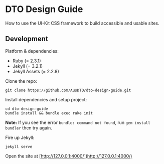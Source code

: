 # DTO Design Guide

How to use the UI-Kit CSS framework to build accessible and usable sites.

## Development

Platform & dependencies:
* Ruby (= 2.3.1)
* Jekyll (= 3.2.1)
* Jekyll Assets (= 2.2.8)

Clone the repo:

```
git clone https://github.com/AusDTO/dto-design-guide.git
```

Install dependencies and setup project:

```
cd dto-design-guide
bundle install && bundle exec rake init
```

**Note:** If you see the error `bundle: command not found`, run `gem install bundler` then try again.

Fire up Jekyll:

```
jekyll serve
```

Open the site at [http://127.0.0.1:4000/](http://127.0.0.1:4000/)
